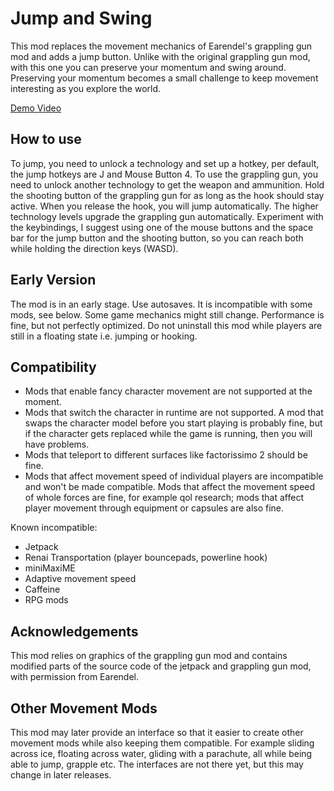 Jump and Swing
==============

This mod replaces the movement mechanics of Earendel's grappling gun mod and adds a jump button. Unlike with the original grappling gun mod, with this one you can preserve your momentum and swing around. Preserving your momentum becomes a small challenge to keep movement interesting as you explore the world.

[Demo Video](https://www.youtube.com/watch?v=ktT1L1qayZU)

How to use
----------

To jump, you need to unlock a technology and set up a hotkey, per default, the jump hotkeys are J and Mouse Button 4. To use the grappling gun, you need to unlock another technology to get the weapon and ammunition. Hold the shooting button of the grappling gun for as long as the hook should stay active. When you release the hook, you will jump automatically. The higher technology levels upgrade the grappling gun automatically. Experiment with the keybindings, I suggest using one of the mouse buttons and the space bar for the jump button and the shooting button, so you can reach both while holding the direction keys (WASD).

Early Version
-------------

The mod is in an early stage. Use autosaves. It is incompatible with some mods, see below. Some game mechanics might still change. Performance is fine, but not perfectly optimized. Do not uninstall this mod while players are still in a floating state i.e. jumping or hooking.

Compatibility
-------------

* Mods that enable fancy character movement are not supported at the moment.
* Mods that switch the character in runtime are not supported. A mod that swaps the character model before you start playing is probably fine, but if the character gets replaced while the game is running, then you will have problems.
* Mods that teleport to different surfaces like factorissimo 2 should be fine.
* Mods that affect movement speed of individual players are incompatible and won't be made compatible. Mods that affect the movement speed of whole forces are fine, for example qol research; mods that affect player movement through equipment or capsules are also fine.

Known incompatible:

* Jetpack
* Renai Transportation (player bouncepads, powerline hook)
* miniMaxiME
* Adaptive movement speed
* Caffeine
* RPG mods


Acknowledgements
----------------

This mod relies on graphics of the grappling gun mod and contains modified parts of the source code of the jetpack and grappling gun mod, with permission from Earendel.

Other Movement Mods
-------------------

This mod may later provide an interface so that it easier to create other movement mods while also keeping them compatible. For example sliding across ice, floating across water, gliding with a parachute, all while being able to jump, grapple etc. The interfaces are not there yet, but this may change in later releases.
